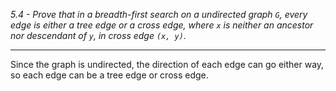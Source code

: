 *5.4 - Prove that in a breadth-first search on a undirected graph `G`, every edge is either a tree edge or a cross edge, where `x` is neither an ancestor nor descendant of `y`, in cross edge `(x, y)`.*
***
Since the graph is undirected, the direction of each edge can go either way, so each edge can be a tree edge or cross edge.
